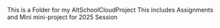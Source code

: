 This is a Folder for my AltSchoolCloudProject
This includes Assignments and Mini mini-project for 2025 Session
